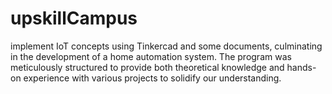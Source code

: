 # upskillCampus
implement IoT concepts using Tinkercad and some documents, culminating in the development of a home automation system. 
The program was meticulously structured to provide both theoretical knowledge and hands-on experience with various projects to solidify our understanding.



